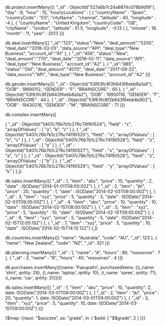db.project.insertMany([{
    "_id" : ObjectId("527a6b7c24a8874c078b9d19"),
    "day" : 6,
    "hour" : 15,
    "hourlyLocations" : [
        {
            "countryName" : "Spain",
            "countryCode" : "ES",
            "cityName" : "chennai",
            "latitude" : 40,
            "longitude" : -4
        },
        {
            "countryName" : "United Kingdom",
            "countryCode" : "GB",
            "cityName" : "london",
            "latitude" : 51.5,
            "longitude" : -0.13
        }
    ],
    "minute" : 18,
    "month" : 11,
    "year" : 2013
}])


db.deal.insertMany([{
   "_id":"123",
   "status":"New",
   "deal_amount":"5200",
   "deal_date":"2018-03-05",
   "data_source":"API",
   "deal_type":"New Business",
   "account_id":"A1"
},
{
   "_id":"456",
   "status":"New",
   "deal_amount":"770",
   "deal_date":"2018-02-11",
   "data_source":"API",
   "deal_type":"New Business",
   "account_id":"A2"
},
{
   "_id":"885",
   "status":"Old",
   "deal_amount":"4070",
   "deal_date":"2017-09-22",
   "data_source":"API",
   "deal_type":"New Business",
   "account_id":"A2"
}])



db.gender.insertMany([{
    "_id" : ObjectId("53f63fc8f2b643f6ebb8a1a9"),
    "DOB" : 19690112,
    "GENDER" : "F",
    "BRAINSCORE" : 65
},
{
    "_id" : ObjectId("53f63fc8f2b643f6ebb8a1a2"),
    "DOB" : 19950116,
    "GENDER" : "F",
    "BRAINSCORE" : 44
},
{
    "_id" : ObjectId("53f63fc8f2b643f6ebb8a902"),
    "DOB" : 19430216,
    "GENDER" : "M",
    "BRAINSCORE" : 71
}])


db.complex.insertMany([

{ "_id" : ObjectId("5407c76b7b1c276c74f90524"), "field" : "x", "arrayOfValues" : [ "a", "b", "c" ] },
{ "_id" : ObjectId("5407c76b7b1c276c74f90525"), "field" : "x", "arrayOfValues" : [ "b", "c" ] },
{ "_id" : ObjectId("5407c76b7b1c276c74f90526"), "field" : "z", "arrayOfValues" : [ "a" ] },
{ "_id" : ObjectId("5407c76b7b1c276c74f90527"), "field" : "x", "arrayOfValues" : [ "a", "c" ] },
{ "_id" : ObjectId("5407c76b7b1c276c74f90528"), "field" : "z", "arrayOfValues" : [ "b" ] },
{ "_id" : ObjectId("5407c76b7b1c276c74f90529"), "field" : "y", "arrayOfValues" : [ "k" ] },])




db.sales.insertMany([{ "_id" : 1, "item" : "abc", "price" : 10, "quantity" : 2, "date" : ISODate("2014-01-01T08:00:00Z") },
{ "_id" : 2, "item" : "jkl", "price" : 20, "quantity" : 1, "date" : ISODate("2014-02-03T09:00:00Z") },
{ "_id" : 3, "item" : "xyz", "price" : 5, "quantity" : 5, "date" : ISODate("2014-02-03T09:05:00Z") },
{ "_id" : 4, "item" : "abc", "price" : 10, "quantity" : 10, "date" : ISODate("2014-02-15T08:00:00Z") },
{ "_id" : 5, "item" : "xyz", "price" : 5, "quantity" : 10, "date" : ISODate("2014-02-15T09:05:00Z") },
{ "_id" : 6, "item" : "xyz", "price" : 5, "quantity" : 5, "date" : ISODate("2014-02-15T12:05:10Z") },
{ "_id" : 7, "item" : "xyz", "price" : 5, "quantity" : 10, "date" : ISODate("2014-02-15T14:12:12Z") },])





db.countries.insertMany([{
  "name": "Australia",
  "code": "AU",
  "_id": 123
}, {
  "name": "New Zealand",
  "code": "NZ",
  "_id": 321
}])



db.planning.inserMany([{ "_id" : 1, "name" : "A", "hours" : 80, "resources" : 7 }, { "_id" : 2, "name" : "B", "hours" : 40, "resources" : 4 }])

db.purchases.insertMany([{name: 'Pasupathi', purchasedItems: [{i_name: 'shirt', qntity: 29}, {i_name: 'laptop', qntity: 10}, {i_name: 'saree', qntity: 71}, {i_name: 'car', qntity: 31}]}])


db.sales.insertMany([{ "_id" : 1, "item" : "abc", "price" : 10, "quantity": 2, date: ISODate("2014-03-01T08:00:00Z") },
{ "_id" : 2, "item" : "jkl", "price" : 20, "quantity": 1, date: ISODate("2014-03-01T09:00:00Z") },
{ "_id" : 3, "item" : "xyz", "price" : 5, "quantity": 10, date: ISODate("2014-03-15T09:00:00Z") }])



{$map: {input: "$quizzes", as: "grade", in: { $add: [ "$$grade", 2 ] }}}